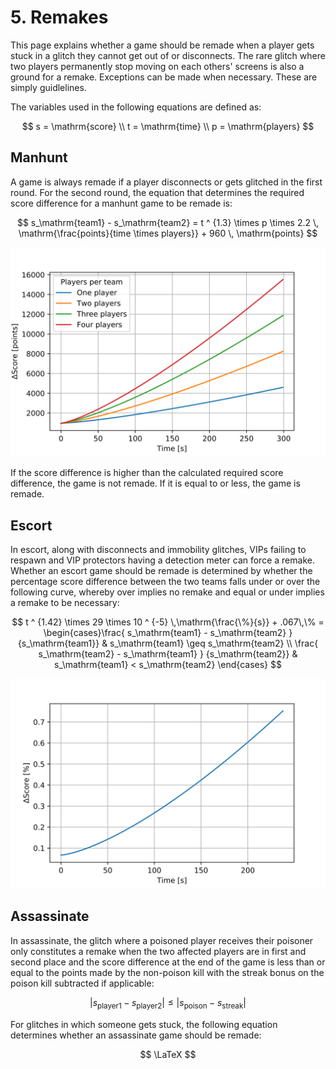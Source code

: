 # 5. Remakes

This page explains whether a game should be remade when a player gets stuck in a glitch they cannot get out of or disconnects. The rare glitch where two players permanently stop moving on each others' screens is also a ground for a remake. Exceptions can be made when necessary. These are simply guidlelines.

The variables used in the following equations are defined as:

$$
s = \mathrm{score} \\
t = \mathrm{time} \\
p = \mathrm{players}
$$

## Manhunt



A game is always remade if a player disconnects or gets glitched in the first round. For the second round, the equation that determines the required score difference for  a manhunt game to be remade is:

$$
s_\mathrm{team1} - s_\mathrm{team2} = t ^ {1.3} \times p \times 2.2 \, \mathrm{\frac{points}{time \times players}} + 960 \, \mathrm{points}
$$

![](.gitbook/assets/curved_manhunt%20%282%29.svg)

If the score difference is higher than the calculated required score difference, the game is not remade. If it is equal to or less, the game is remade.

## Escort

In escort, along with disconnects and immobility glitches, VIPs failing to respawn and VIP protectors having a detection meter can force a remake. Whether an escort game should be remade is determined by whether the percentage score difference between the two teams falls under or over the following curve, whereby over implies no remake and equal or under implies a remake to be necessary: 

$$
t ^ {1.42} \times 29 \times 10 ^ {-5} \,\mathrm{\frac{\%}{s}} + .067\,\% = \begin{cases}\frac{ s_\mathrm{team1} - s_\mathrm{team2} } {s_\mathrm{team1}} & s_\mathrm{team1} \geq s_\mathrm{team2} \\ \frac{ s_\mathrm{team2} - s_\mathrm{team1} } {s_\mathrm{team2}} & s_\mathrm{team1} < s_\mathrm{team2} \end{cases}
$$

![](.gitbook/assets/escort%20%281%29.svg)

## Assassinate

In assassinate, the glitch where a poisoned player receives their poisoner only constitutes a remake when the two affected players are in first and second place and the score difference at the end of the game is less than or equal to the points made by the non-poison kill with the streak bonus on the poison kill subtracted if applicable:

$$
| s_\mathrm{player1} - s_\mathrm{player2} | \leq | s_\mathrm{poison} - s_\mathrm{streak} |
$$

For glitches in which someone gets stuck, the following equation determines whether an assassinate game should be remade:

$$
\LaTeX
$$

